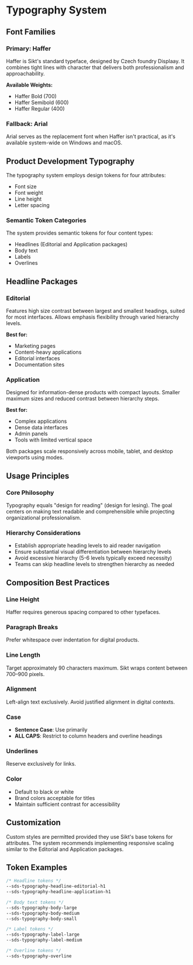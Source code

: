 # Typography System

## Font Families

### Primary: Haffer
Haffer is Sikt's standard typeface, designed by Czech foundry Displaay. It combines tight lines with character that delivers both professionalism and approachability.

**Available Weights:**
- Haffer Bold (700)
- Haffer Semibold (600)
- Haffer Regular (400)

### Fallback: Arial
Arial serves as the replacement font when Haffer isn't practical, as it's available system-wide on Windows and macOS.

## Product Development Typography

The typography system employs design tokens for four attributes:
- Font size
- Font weight
- Line height
- Letter spacing

### Semantic Token Categories

The system provides semantic tokens for four content types:
- Headlines (Editorial and Application packages)
- Body text
- Labels
- Overlines

## Headline Packages

### Editorial
Features high size contrast between largest and smallest headings, suited for most interfaces. Allows emphasis flexibility through varied hierarchy levels.

**Best for:**
- Marketing pages
- Content-heavy applications
- Editorial interfaces
- Documentation sites

### Application
Designed for information-dense products with compact layouts. Smaller maximum sizes and reduced contrast between hierarchy steps.

**Best for:**
- Complex applications
- Dense data interfaces
- Admin panels
- Tools with limited vertical space

Both packages scale responsively across mobile, tablet, and desktop viewports using modes.

## Usage Principles

### Core Philosophy
Typography equals "design for reading" (design for lesing). The goal centers on making text readable and comprehensible while projecting organizational professionalism.

### Hierarchy Considerations
- Establish appropriate heading levels to aid reader navigation
- Ensure substantial visual differentiation between hierarchy levels
- Avoid excessive hierarchy (5-6 levels typically exceed necessity)
- Teams can skip headline levels to strengthen hierarchy as needed

## Composition Best Practices

### Line Height
Haffer requires generous spacing compared to other typefaces.

### Paragraph Breaks
Prefer whitespace over indentation for digital products.

### Line Length
Target approximately 90 characters maximum. Sikt wraps content between 700–900 pixels.

### Alignment
Left-align text exclusively. Avoid justified alignment in digital contexts.

### Case
- **Sentence Case**: Use primarily
- **ALL CAPS**: Restrict to column headers and overline headings

### Underlines
Reserve exclusively for links.

### Color
- Default to black or white
- Brand colors acceptable for titles
- Maintain sufficient contrast for accessibility

## Customization

Custom styles are permitted provided they use Sikt's base tokens for attributes. The system recommends implementing responsive scaling similar to the Editorial and Application packages.

## Token Examples

```css
/* Headline tokens */
--sds-typography-headline-editorial-h1
--sds-typography-headline-application-h1

/* Body text tokens */
--sds-typography-body-large
--sds-typography-body-medium
--sds-typography-body-small

/* Label tokens */
--sds-typography-label-large
--sds-typography-label-medium

/* Overline tokens */
--sds-typography-overline
```
